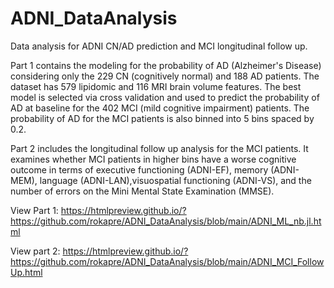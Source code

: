 # ADNI_DataAnalysis
Data analysis for ADNI CN/AD prediction and MCI longitudinal follow up.

Part 1 contains the modeling for the probability of AD (Alzheimer's Disease) considering only the 229 CN (cognitively normal) and 188 AD patients. The dataset has 579 lipidomic and 116 MRI brain volume features. The best model is selected via cross validation and used to predict the probability of AD at baseline for the 402 MCI (mild cognitive impairment) patients. The probability of AD for the MCI patients is also binned into 5 bins spaced by 0.2. 

Part 2 includes the longitudinal follow up analysis for the MCI patients. It examines whether MCI patients in higher bins have a worse cognitive outcome in terms of executive functioning (ADNI-EF), memory (ADNI-MEM), language (ADNI-LAN),visuospatial functioning (ADNI-VS), and the number of errors on the Mini Mental State Examination (MMSE). 

View Part 1: https://htmlpreview.github.io/?https://github.com/rokapre/ADNI_DataAnalysis/blob/main/ADNI_ML_nb.jl.html

View part 2: https://htmlpreview.github.io/?https://github.com/rokapre/ADNI_DataAnalysis/blob/main/ADNI_MCI_FollowUp.html